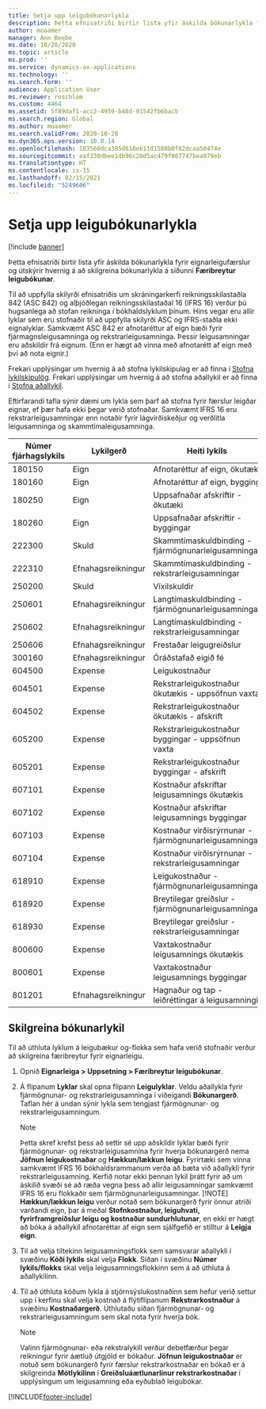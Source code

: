 ```yaml
---
title: Setja upp leigubókunarlykla
description: Þetta efnisatriði birtir lista yfir áskilda bókunarlykla fyrir eignarleigufærslur og útskýrir hvernig á að skilgreina bókunarlykla á síðunni færibreytur leigubókunar.
author: moaamer
manager: Ann Beebe
ms.date: 10/28/2020
ms.topic: article
ms.prod: ''
ms.service: dynamics-ax-applications
ms.technology: ''
ms.search.form: ''
audience: Application User
ms.reviewer: roschlom
ms.custom: 4464
ms.assetid: 5f89daf1-acc2-4959-b48d-91542fb6bacb
ms.search.region: Global
ms.author: moaamer
ms.search.validFrom: 2020-10-28
ms.dyn365.ops.version: 10.0.14
ms.openlocfilehash: 183560dca385d618eb11d1580b0f82dcaa50474e
ms.sourcegitcommit: eaf330dbee1db96c20d5ac479f007747bea079eb
ms.translationtype: HT
ms.contentlocale: is-IS
ms.lasthandoff: 02/15/2021
ms.locfileid: "5249606"
---
```

# <a name="set-up-lease-posting-accounts"></a>Setja upp leigubókunarlykla

[!include [banner](../includes/banner.md)]

Þetta efnisatriði birtir lista yfir áskilda bókunarlykla fyrir eignarleigufærslur og útskýrir hvernig á að skilgreina bókunarlykla á síðunni **Færibreytur leigubókunar**.

Til að uppfylla skilyrði efnisatriðis um skráningarkerfi reikningsskilastaðla 842 (ASC 842) og alþjóðlegan reikningsskilastaðal 16 (IFRS 16) verður þú hugsanlega að stofan reikninga í bókhaldslyklum þínum. Hins vegar eru allir lyklar sem eru stofnaðir til að uppfylla skilyrði ASC og IFRS-staðla ekki eignalyklar. Samkvæmt ASC 842 er afnotaréttur af eign bæði fyrir fjármagnsleigusamninga og rekstrarleigusamninga. Þessir leigusamningar eru aðskildir frá eignum. (Enn er hægt að vinna með afnotarétt af eign með því að nota eignir.)

Frekari upplýsingar um hvernig á að stofna lykilskipulag er að finna í [Stofna lykilskipulög](../general-ledger/tasks/create-account-structures.md). Frekari upplýsingar um hvernig á að stofna aðallykil er að finna í [Stofna aðallykil](../general-ledger/tasks/create-main-account.md).

Eftirfarandi tafla sýnir dæmi um lykla sem þarf að stofna fyrir færslur leigðar eignar, ef þær hafa ekki þegar verið stofnaðar. Samkvæmt IFRS 16 eru rekstrarleigusamningar enn notaðir fyrir lágvirðiskeðjur og verðlitla leigusamninga og skammtímaleigusamninga.

| Númer fjárhagslykils | Lykilgerð  | Heiti lykils                                          |
|-----------------------|---------------|-------------------------------------------------------|
| 180150                | Eign         | Afnotaréttur af eign, ökutæki                                     |
| 180160                | Eign         | Afnotaréttur af eign, bygging                                    |
| 180250                | Eign         | Uppsafnaðar afskriftir - ökutæki                   |
| 180260                | Eign         | Uppsafnaðar afskriftir - byggingar                  |
| 222300                | Skuld     | Skammtímaskuldbinding - fjármögnunarleigusamningar                |
| 222310                | Efnahagsreikningur | Skammtímaskuldbinding - rekstrarleigusamningar              |
| 250200                | Skuld     | Víxilskuldir                                         |
| 250601                | Efnahagsreikningur | Langtímaskuldbinding - fjármögnunarleigusamningar                 |
| 250602                | Efnahagsreikningur | Langtímaskuldbinding - rekstrarleigusamningar               |
| 250606                | Efnahagsreikningur | Frestaðar leigugreiðslur                                         |
| 300160                | Efnahagsreikningur | Óráðstafað eigið fé                                     |
| 604500                | Expense       | Leigukostnaður                                         |
| 604501                | Expense       | Rekstrarleigukostnaður ökutækis - uppsöfnun vaxta  |
| 604502                | Expense       | Rekstrarleigukostnaður ökutækis - afskrift        |
| 605200                | Expense       | Rekstrarleigukostnaður byggingar - uppsöfnun vaxta |
| 605201                | Expense       | Rekstrarleigukostnaður byggingar - afskrift       |
| 607101                | Expense       | Kostnaður afskriftar leigusamnings ökutækis                    |
| 607102                | Expense       | Kostnaður afskriftar leigusamnings byggingar                   |
| 607103                | Expense       | Kostnaður virðisrýrnunar - fjármögnunarleigusamningar                   |
| 607104                | Expense       | Kostnaður virðisrýrnunar - rekstrarleigusamningar                 |
| 618910                | Expense       | Leigukostnaður - fjármögnunarleigusamningar                        |
| 618920                | Expense       | Breytilegar greiðslur - fjármögnunarleigusamningar                    |
| 618930                | Expense       | Breytilegar greiðslur - rekstrarleigusamningar                  |
| 800600                | Expense       | Vaxtakostnaður leigusamnings ökutækis                        |
| 800601                | Expense       | Vaxtakostnaður leigusamnings byggingar                       |
| 801201                | Efnahagsreikningur | Hagnaður og tap - leiðréttingar á leigusamningi                      |

## <a name="configure-posting-accounts"></a>Skilgreina bókunarlykil

Til að úthluta lyklum á leigubækur og-flokka sem hafa verið stofnaðir verður að skilgreina færibreytur fyrir eignarleigu.

1. Opnið **Eignarleiga \> Uppsetning \> Færibreytur leigubókunar**.
2. Á flipanum **Lyklar** skal opna flipann **Leigulyklar**. Veldu aðallykla fyrir fjármögnunar- og rekstrarleigusamninga í viðeigandi **Bókunargerð**. Taflan hér á undan sýnir lykla sem tengjast fjármögnunar- og rekstrarleigusamningum.

    > [!NOTE]
    > Þetta skref krefst þess að settir sé upp aðskildir lyklar bæði fyrir fjármögnunar- og rekstrarleigusamnina fyrir hverja bókunargerð nema **Jöfnun leigukostnaðar** og **Hækkun/lækkun leigu**. Fyrirtæki sem vinna samkvæmt IFRS 16 bókhaldsrammanum verða að bæta við aðallykli fyrir rekstrarleigusamning. Kerfið notar ekki þennan lykil þrátt fyrir að um áskilið svæði sé að ræða vegna þess að allir leigusamningar samkvæmt IFRS 16 eru flokkaðir sem fjármögnunarleigusamningar.
    >[!NOTE]
    > **Hækkun/lækkun leigu** verður notað sem bókunargerð fyrir önnur atriði varðandi eign, þar á meðal **Stofnkostnaður, leiguhvati, fyrirframgreiðslur leigu og kostnaður sundurhlutunar**, en ekki er hægt að bóka á aðallykil afnotaréttar af eign sem sjálfgefið er stilltur á **Leigja eign**.        
    
3. Til að velja tiltekinn leigusamningsflokk sem samsvarar aðallykli í svæðinu **Kóði lykils** skal velja **Flokk**. Síðan í svæðinu **Númer lykils/flokks** skal velja leigusamningsflokkinn sem á að úthluta á aðallykilinn.
4. Til að úthluta kóðum lykla á stjórnsýslukostnaðinn sem hefur verið settur upp í kerfinu skal velja kostnað á flýtiflipanum **Rekstrarkostnaður** á svæðinu **Kostnaðargerð**. Úthlutaðu síðan fjármögnunar- og rekstrarleigusamningum sem skal nota fyrir hverja bók.

    > [!NOTE]
    > Valinn fjármögnunar- eða rekstralykill verður debetfærður þegar reikningur fyrir áætluð útgjöld er bókaður.
    > **Jöfnun leigukostnaðar** er notuð sem bókunargerð fyrir færslur rekstrarkostnaðar en bókað er á skilgreinda **Mótlykilinn** í **Greiðsluáætlunarlínur rekstrarkostnaðar** í upplýsingum um leigusamning eða eyðublað leigubókar.   


[!INCLUDE[footer-include](../../includes/footer-banner.md)]